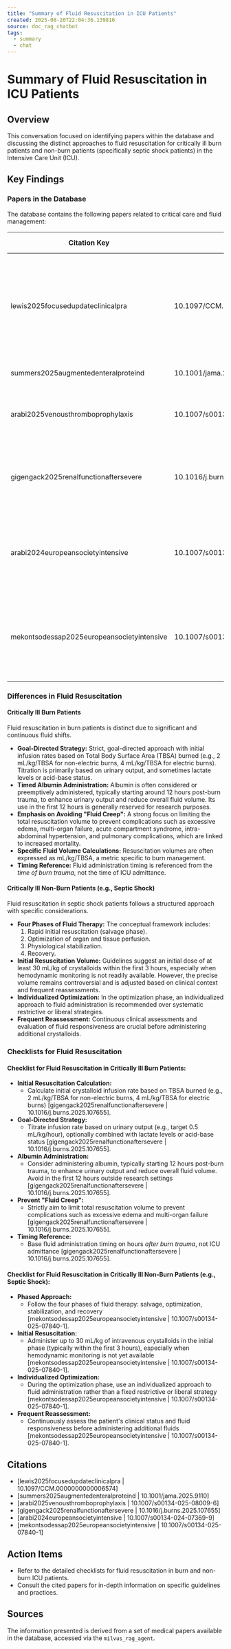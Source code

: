 ```yaml
---
title: "Summary of Fluid Resuscitation in ICU Patients"
created: 2025-08-20T22:04:36.139816
source: doc_rag_chatbot
tags:
  - summary
  - chat
---
```


# Summary of Fluid Resuscitation in ICU Patients

## Overview
This conversation focused on identifying papers within the database and discussing the distinct approaches to fluid resuscitation for critically ill burn patients and non-burn patients (specifically septic shock patients) in the Intensive Care Unit (ICU).

## Key Findings

### Papers in the Database
The database contains the following papers related to critical care and fluid management:

| Citation Key | DOI | Title | Journal | Issued Date |
|---|---|---|---|---|
| lewis2025focusedupdateclinicalpra | 10.1097/CCM.0000000000006574 | A Focused Update to the Clinical Practice Guidelines for the Prevention and Management of Pain, Anxiety, Agitation/Sedation, Delirium, Immobility, and Sleep Disruption in Adult Patients in the ICU | Critical Care Medicine | 2025-02-21 |
| summers2025augmentedenteralproteind | 10.1001/jama.2025.9110 | Augmented Enteral Protein During Critical Illness | JAMA | 2025-07-22 |
| arabi2025venousthromboprophylaxis | 10.1007/s00134-025-08009-6 | Venous thromboprophylaxis in the ICU: navigating evidence, risk, and practice gaps | Intensive Care Medicine | 2025-07-16 |
| gigengack2025renalfunctionaftersevere | 10.1016/j.burns.2025.107655 | Renal function after severe burn trauma - effects of reducing resuscitation fluid volume and changing fluid tonicity | Burns | 2025-11-01 |
| arabi2024europeansocietyintensive | 10.1007/s00134-024-07369-9 | European Society of Intensive Care Medicine clinical practice guideline on fluid therapy in adult critically ill patients. Part 1: the choice of resuscitation fluids | Intensive Care Medicine | 2024-05-21 |
| mekontsodessap2025europeansocietyintensive | 10.1007/s00134-025-07840-1 | European Society of Intensive Care Medicine (ESICM) 2025 clinical practice guideline on fluid therapy in adult critically ill patients: part 2—the volume of resuscitation fluids | Intensive Care Medicine | 2025-03-01 |

### Differences in Fluid Resuscitation

#### Critically Ill Burn Patients
Fluid resuscitation in burn patients is distinct due to significant and continuous fluid shifts.

*   **Goal-Directed Strategy:** Strict, goal-directed approach with initial infusion rates based on Total Body Surface Area (TBSA) burned (e.g., 2 mL/kg/TBSA for non-electric burns, 4 mL/kg/TBSA for electric burns). Titration is primarily based on urinary output, and sometimes lactate levels or acid-base status.
*   **Timed Albumin Administration:** Albumin is often considered or preemptively administered, typically starting around 12 hours post-burn trauma, to enhance urinary output and reduce overall fluid volume. Its use in the first 12 hours is generally reserved for research purposes.
*   **Emphasis on Avoiding "Fluid Creep":** A strong focus on limiting the total resuscitation volume to prevent complications such as excessive edema, multi-organ failure, acute compartment syndrome, intra-abdominal hypertension, and pulmonary complications, which are linked to increased mortality.
*   **Specific Fluid Volume Calculations:** Resuscitation volumes are often expressed as mL/kg/TBSA, a metric specific to burn management.
*   **Timing Reference:** Fluid administration timing is referenced from the *time of burn trauma*, not the time of ICU admittance.

#### Critically Ill Non-Burn Patients (e.g., Septic Shock)
Fluid resuscitation in septic shock patients follows a structured approach with specific considerations.

*   **Four Phases of Fluid Therapy:** The conceptual framework includes:
    1.  Rapid initial resuscitation (salvage phase).
    2.  Optimization of organ and tissue perfusion.
    3.  Physiological stabilization.
    4.  Recovery.
*   **Initial Resuscitation Volume:** Guidelines suggest an initial dose of at least 30 mL/kg of crystalloids within the first 3 hours, especially when hemodynamic monitoring is not readily available. However, the precise volume remains controversial and is adjusted based on clinical context and frequent reassessments.
*   **Individualized Optimization:** In the optimization phase, an individualized approach to fluid administration is recommended over systematic restrictive or liberal strategies.
*   **Frequent Reassessment:** Continuous clinical assessments and evaluation of fluid responsiveness are crucial before administering additional crystalloids.

### Checklists for Fluid Resuscitation

#### Checklist for Fluid Resuscitation in Critically Ill Burn Patients:
*   **Initial Resuscitation Calculation:**
    *   Calculate initial crystalloid infusion rate based on TBSA burned (e.g., 2 mL/kg/TBSA for non-electric burns, 4 mL/kg/TBSA for electric burns) [gigengack2025renalfunctionaftersevere | 10.1016/j.burns.2025.107655].
*   **Goal-Directed Strategy:**
    *   Titrate infusion rate based on urinary output (e.g., target 0.5 mL/kg/hour), optionally combined with lactate levels or acid-base status [gigengack2025renalfunctionaftersevere | 10.1016/j.burns.2025.107655].
*   **Albumin Administration:**
    *   Consider administering albumin, typically starting 12 hours post-burn trauma, to enhance urinary output and reduce overall fluid volume. Avoid in the first 12 hours outside research settings [gigengack2025renalfunctionaftersevere | 10.1016/j.burns.2025.107655].
*   **Prevent "Fluid Creep":**
    *   Strictly aim to limit total resuscitation volume to prevent complications such as excessive edema and multi-organ failure [gigengack2025renalfunctionaftersevere | 10.1016/j.burns.2025.107655].
*   **Timing Reference:**
    *   Base fluid administration timing on hours *after burn trauma*, not ICU admittance [gigengack2025renalfunctionaftersevere | 10.1016/j.burns.2025.107655].

#### Checklist for Fluid Resuscitation in Critically Ill Non-Burn Patients (e.g., Septic Shock):
*   **Phased Approach:**
    *   Follow the four phases of fluid therapy: salvage, optimization, stabilization, and recovery [mekontsodessap2025europeansocietyintensive | 10.1007/s00134-025-07840-1].
*   **Initial Resuscitation:**
    *   Administer up to 30 mL/kg of intravenous crystalloids in the initial phase (typically within the first 3 hours), especially when hemodynamic monitoring is not yet available [mekontsodessap2025europeansocietyintensive | 10.1007/s00134-025-07840-1].
*   **Individualized Optimization:**
    *   During the optimization phase, use an individualized approach to fluid administration rather than a fixed restrictive or liberal strategy [mekontsodessap2025europeansocietyintensive | 10.1007/s00134-025-07840-1].
*   **Frequent Reassessment:**
    *   Continuously assess the patient's clinical status and fluid responsiveness before administering additional fluids [mekontsodessap2025europeansocietyintensive | 10.1007/s00134-025-07840-1].

## Citations
*   [lewis2025focusedupdateclinicalpra | 10.1097/CCM.0000000000006574]
*   [summers2025augmentedenteralproteind | 10.1001/jama.2025.9110]
*   [arabi2025venousthromboprophylaxis | 10.1007/s00134-025-08009-6]
*   [gigengack2025renalfunctionaftersevere | 10.1016/j.burns.2025.107655]
*   [arabi2024europeansocietyintensive | 10.1007/s00134-024-07369-9]
*   [mekontsodessap2025europeansocietyintensive | 10.1007/s00134-025-07840-1]

## Action Items
*   Refer to the detailed checklists for fluid resuscitation in burn and non-burn ICU patients.
*   Consult the cited papers for in-depth information on specific guidelines and practices.

## Sources
The information presented is derived from a set of medical papers available in the database, accessed via the `milvus_rag_agent`.

